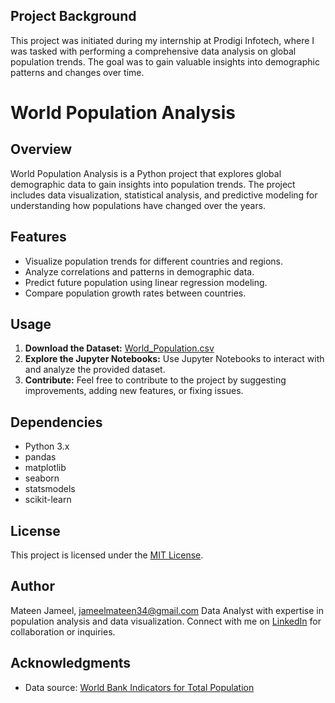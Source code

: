 ## Project Background
This project was initiated during my internship at Prodigi Infotech, where I was tasked with performing a comprehensive data analysis on global population trends. The goal was to gain valuable insights into demographic patterns and changes over time.

# World Population Analysis

## Overview
World Population Analysis is a Python project that explores global demographic data to gain insights into population trends. The project includes data visualization, statistical analysis, and predictive modeling for understanding how populations have changed over the years.

## Features
- Visualize population trends for different countries and regions.
- Analyze correlations and patterns in demographic data.
- Predict future population using linear regression modeling.
- Compare population growth rates between countries.

## Usage
1. **Download the Dataset:** [World_Population.csv](https://data.worldbank.org/indicator/SP.POP.TOTL)
2. **Explore the Jupyter Notebooks:** Use Jupyter Notebooks to interact with and analyze the provided dataset.
3. **Contribute:** Feel free to contribute to the project by suggesting improvements, adding new features, or fixing issues.

## Dependencies
- Python 3.x
- pandas
- matplotlib
- seaborn
- statsmodels
- scikit-learn

## License
This project is licensed under the [MIT License](LICENSE).

## Author
Mateen Jameel, jameelmateen34@gmail.com
Data Analyst with expertise in population analysis and data visualization. Connect with me on [LinkedIn](https://www.linkedin.com/in/mateen-jameel) for collaboration or inquiries.

## Acknowledgments
- Data source: [World Bank Indicators for Total Population](https://data.worldbank.org/indicator/SP.POP.TOTL)
